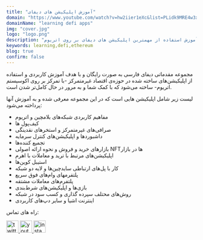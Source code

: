 ```yaml
---
title: "آموزش اپلیکیشن های دیفای"
domain: "https://www.youtube.com/watch?v=hw2iier1eXc&list=PLidk9MRE4w3xfF2dFFzm84EzKI3bNmXAg"
domainName: "learning defi apps"
img: "cover.jpg"
logo: "logo.png"
description: "شناخت و آموزش استفاده از مهمترین اپلیکیشن های دیفای بر روی اتریوم"
keywords: learning,defi,ethereum
blog: true
confirm: false
---
```


مجموعه مقدماتی دیفای فارسی به صورت رایگان و با هدف آموزش کاربردی و استفاده از اپلیکیشن‌های ساخته شده در حوزه‌ی اقتصاد غیرمتمرکز -با تمرکز بر روی اکوسیستم اتریوم- ساخته می‌شود که با کمک شما و به مرور در حال کامل‌تر شدن است.

لیست زیر شامل اپلیکیشن هایی است که در این مجموعه معرفی شده و به آموزش آنها پرداخته می‌شود:

- مفاهیم کاربردی شبکه‌های بلامچین و اتریوم
- کیف‌پول ها
- صرافی‌های غیرمتمرکز و استخر‌های نقدینگی
- داشبوردها و اپلیکیشن‌های کنترل سرمایه
- تجمیع کننده‌ها
- بازارهای خرید و فروش و نحوه ارائه اصولی NFTها در بازار
- اپلیکیشن‌های مرتبط با ترید و معاملات با اهرم
- استیبل کوین‌ها
- کار با پل‌های ارتباطی سایدچین‌ها و لایه دو شبکه
- پلتفرمهای وام‌های فوق سریع
- پلتفرم‌های معاملات مشتقه
- بازی‌ها و اپلیکیشن‌های شرط‌بندی
- روش‌های محتلف سپرده گذاری و کسب سود در شبکه
- اینترنت اشیا و سایر دپ‌های کاربردی

<section id="project-contact-sectiton">
<p id="project-contacts-title">
راه های تماس:
</p>
<p id="project-socialnetworks">
    <a target="_blank"  href="https://twitter.com/defimancer">
    <img loading="lazy" alt="twitter icon" width="32" height="32" class="project-socialnetwork-icon" src="https://cdn.exclaimer.com/Handbook%20Images/twitter-icon_32x32.png"/>
    </a>
     <a target="_blank"  href="https://www.youtube.com/watch?v=hw2iier1eXc&list=PLidk9MRE4w3xfF2dFFzm84EzKI3bNmXAg">
    <img loading="lazy" alt="youtube icon" width="32" height="32" class="project-socialnetwork-icon" src="https://icons.iconarchive.com/icons/papirus-team/papirus-apps/32/youtube-icon.png"/>
    </a>
    <a target="_blank"  href="https://www.instagram.com/defi_farsi">
    <img loading="lazy" alt="instagram icon" width="32" height="32" class="project-socialnetwork-icon" src="https://icons.iconarchive.com/icons/uiconstock/socialmedia/32/Instagram-icon.png"/>
    </a>
</p>
</sectiton>
